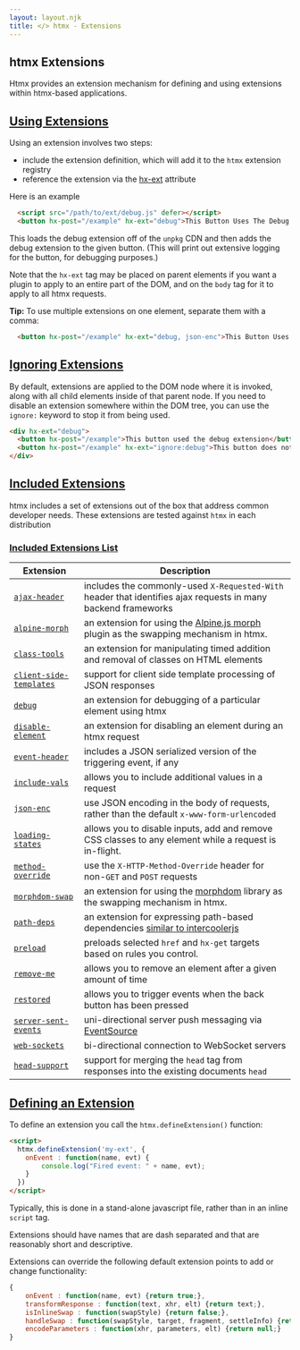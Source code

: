 ```yaml
---
layout: layout.njk
title: </> htmx - Extensions
---
```


## htmx Extensions

Htmx provides an extension mechanism for defining and using extensions within htmx-based applications.

## <a name="using"></a>[Using Extensions](#using)

Using an extension involves two steps:

 * include the extension definition, which will add it to the `htmx` extension registry
 * reference the extension via  the [hx-ext](/attributes/hx-ext) attribute

Here is an example

```html
  <script src="/path/to/ext/debug.js" defer></script>
  <button hx-post="/example" hx-ext="debug">This Button Uses The Debug Extension</button>
```

This loads the debug extension off of the `unpkg` CDN and then adds the debug extension to the given button.  (This
will print out extensive logging for the button, for debugging purposes.)

Note that the `hx-ext` tag may be placed on parent elements if you want a plugin to apply to an entire part of the DOM,
and on the `body` tag for it to apply to all htmx requests.

**Tip:** To use multiple extensions on one element, separate them with a comma:

```html
  <button hx-post="/example" hx-ext="debug, json-enc">This Button Uses Two Extensions</button>
```

## <a name="ignore"></a> [Ignoring Extensions](#ignoring)

By default, extensions are applied to the DOM node where it is invoked, along with all child elements inside of that parent node.
If you need to disable an extension somewhere within the DOM tree, you can use the `ignore:` keyword to stop it from being used.

```html
<div hx-ext="debug">
  <button hx-post="/example">This button used the debug extension</button>
  <button hx-post="/example" hx-ext="ignore:debug">This button does not</button>
</div>
```

## <a name="included"></a> [Included Extensions](#included)

htmx includes a set of extensions out of the box that address common developer needs.  These extensions are tested
against `htmx` in each distribution

### <a name='reference'></a> [Included Extensions List](#reference)

<div class="info-table">

| Extension                                                    | Description
|--------------------------------------------------------------|-------------
| [`ajax-header`](/extensions/ajax-header)                     | includes the commonly-used `X-Requested-With` header that identifies ajax requests in many backend frameworks
| [`alpine-morph`](/extensions/alpine-morph)                   | an extension for using the [Alpine.js morph](https://alpinejs.dev/plugins/morph) plugin as the swapping mechanism in htmx.
| [`class-tools`](/extensions/class-tools)                     | an extension for manipulating timed addition and removal of classes on HTML elements
| [`client-side-templates`](/extensions/client-side-templates) | support for client side template processing of JSON responses
| [`debug`](/extensions/debug)                                 | an extension for debugging of a particular element using htmx
| [`disable-element`](/extensions/disable-element)             | an extension for disabling an element during an htmx request
| [`event-header`](/extensions/event-header)                   | includes a JSON serialized version of the triggering event, if any
| [`include-vals`](/extensions/include-vals)                   | allows you to include additional values in a request
| [`json-enc`](/extensions/json-enc)                           | use JSON encoding in the body of requests, rather than the default `x-www-form-urlencoded`
| [`loading-states`](/extensions/loading-states)               | allows you to disable inputs, add and remove CSS classes to any element while a request is in-flight.
| [`method-override`](/extensions/method-override)             | use the `X-HTTP-Method-Override` header for non-`GET` and `POST` requests
| [`morphdom-swap`](/extensions/morphdom-swap)                 | an extension for using the [morphdom](https://github.com/patrick-steele-idem/morphdom) library as the swapping mechanism in htmx.
| [`path-deps`](/extensions/path-deps)                         | an extension for expressing path-based dependencies [similar to intercoolerjs](http://intercoolerjs.org/docs.html#dependencies)
| [`preload`](/extensions/preload)                             | preloads selected `href` and `hx-get` targets based on rules you control.
| [`remove-me`](/extensions/remove-me)                         | allows you to remove an element after a given amount of time
| [`restored`](/extensions/restored)                           | allows you to trigger events when the back button has been pressed
| [`server-sent-events`](/extensions/server-sent-events)       | uni-directional server push messaging via [EventSource](https://developer.mozilla.org/en-US/docs/Web/API/EventSource)
| [`web-sockets`](/extensions/web-sockets)                     | bi-directional connection to WebSocket servers
| [`head-support`](/extensions/head-support)                   | support for merging the `head` tag from responses into the existing documents `head`

</div>

## <a name="defining"></a>[Defining an Extension](#defining)

To define an extension you call the `htmx.defineExtension()` function:

```html
<script>
  htmx.defineExtension('my-ext', {
    onEvent : function(name, evt) {
        console.log("Fired event: " + name, evt);
    }
  })
</script>
```

Typically, this is done in a stand-alone javascript file, rather than in an inline `script` tag.

Extensions should have names that are dash separated and that are reasonably short and descriptive.

Extensions can override the following default extension points to add or change functionality:

```javascript
{
    onEvent : function(name, evt) {return true;},
    transformResponse : function(text, xhr, elt) {return text;},
    isInlineSwap : function(swapStyle) {return false;},
    handleSwap : function(swapStyle, target, fragment, settleInfo) {return false;},
    encodeParameters : function(xhr, parameters, elt) {return null;}
}
```
